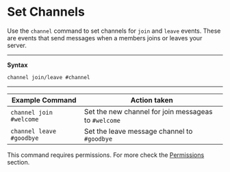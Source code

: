 # Set Channels

Use the `channel` command to set channels for `join` and `leave` events. These are events that send messages when a members joins or leaves your server.

---
**Syntax**

`channel join/leave #channel`

---


| Example Command | Action taken                                                  |
|-------------    |---------                                                      |
| `channel join #welcome`  | Set the new channel for join messageas to `#welcome` |
| `channel leave #goodbye` | Set the leave message channel to `#goodbye`          |  

This command requires permissions. For more check the [Permissions](permissions.md) section.

